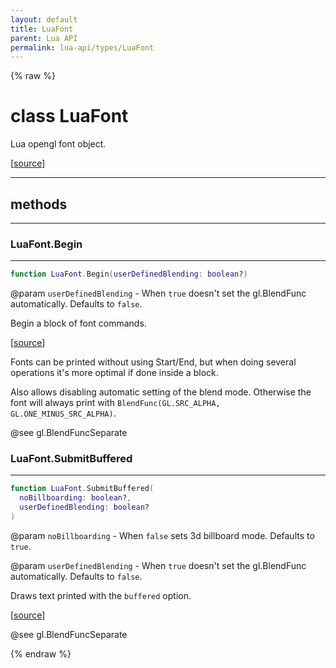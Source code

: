 ```yaml
---
layout: default
title: LuaFont
parent: Lua API
permalink: lua-api/types/LuaFont
---
```


{% raw %}

# class LuaFont





Lua opengl font object.

[<a href="https://github.com/beyond-all-reason/RecoilEngine/blob/b29554ca8a91605fa235eafe60ad740783359665/rts/Lua/LuaFonts.cpp#L21-L27" target="_blank">source</a>]







---

## methods
---

### LuaFont.Begin
---
```lua
function LuaFont.Begin(userDefinedBlending: boolean?)
```
@param `userDefinedBlending` - When `true` doesn't set the gl.BlendFunc automatically. Defaults to `false`.






Begin a block of font commands.

[<a href="https://github.com/beyond-all-reason/RecoilEngine/blob/b29554ca8a91605fa235eafe60ad740783359665/rts/Lua/LuaFonts.cpp#L368-L381" target="_blank">source</a>]

Fonts can be printed without using Start/End, but when doing several operations it's more optimal
if done inside a block.

Also allows disabling automatic setting of the blend mode. Otherwise the font will always print
with `BlendFunc(GL.SRC_ALPHA, GL.ONE_MINUS_SRC_ALPHA)`.





@see gl.BlendFuncSeparate




### LuaFont.SubmitBuffered
---
```lua
function LuaFont.SubmitBuffered(
  noBillboarding: boolean?,
  userDefinedBlending: boolean?
)
```
@param `noBillboarding` - When `false` sets 3d billboard mode. Defaults to `true`.

@param `userDefinedBlending` - When `true` doesn't set the gl.BlendFunc automatically. Defaults to `false`.






Draws text printed with the `buffered` option.

[<a href="https://github.com/beyond-all-reason/RecoilEngine/blob/b29554ca8a91605fa235eafe60ad740783359665/rts/Lua/LuaFonts.cpp#L401-L410" target="_blank">source</a>]





@see gl.BlendFuncSeparate








{% endraw %}